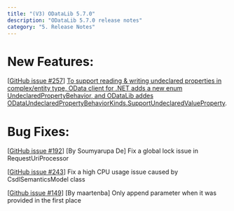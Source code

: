 ```yaml
---
title: "(V3) ODataLib 5.7.0"
description: "ODataLib 5.7.0 release notes"
category: "5. Release Notes"
---
```


# New Features: #
[[GitHub issue #257](https://github.com/OData/odata.net/issues/257)] [To support reading & writing undeclared properties in complex/entity type, OData client for .NET adds a new enum UndeclaredPropertyBehavior, and ODataLib addes ODataUndeclaredPropertyBehaviorKinds.SupportUndeclaredValueProperty](http://odata.github.io/odata.net/#06-13-support-untyped-json).

# Bug Fixes: #
[[GitHub issue #192](https://github.com/OData/odata.net/issues/192)] [By Soumyarupa De] Fix a global lock issue in RequestUriProcessor

[[GitHub issue #243](https://github.com/OData/odata.net/issues/243)] Fix a high CPU usage issue caused by CsdlSemanticsModel class

[[Github issue #149](https://github.com/OData/odata.net/pull/149)] [By maartenba] Only append parameter when it was provided in the first place
